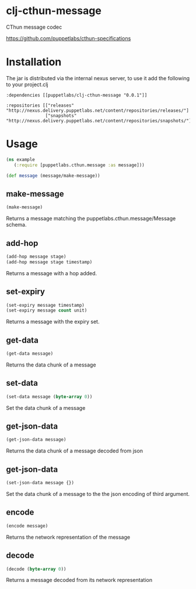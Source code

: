 # clj-cthun-message

CThun message codec

https://github.com/puppetlabs/cthun-specifications


# Installation

The jar is distributed via the internal nexus server, to use it add
the following to your project.clj

    :dependencies [[puppetlabs/clj-cthun-message "0.0.1"]]

    :repositories [["releases" "http://nexus.delivery.puppetlabs.net/content/repositories/releases/"]
                   ["snapshots" "http://nexus.delivery.puppetlabs.net/content/repositories/snapshots/"]]

# Usage

``` clojure
(ns example
   (:require [puppetlabs.cthun.message :as message]))

(def message (message/make-message))
```

## make-message

``` clojure
(make-message)
```

Returns a message matching the puppetlabs.cthun.message/Message
schema.

## add-hop

``` clojure
(add-hop message stage)
(add-hop message stage timestamp)
```

Returns a message with a hop added.

## set-expiry

``` clojure
(set-expiry message timestamp)
(set-expiry message count unit)
```

Returns a message with the expiry set.

## get-data

``` clojure
(get-data message)
```

Returns the data chunk of a message

## set-data

``` clojure
(set-data message (byte-array 0))
```

Set the data chunk of a message


## get-json-data

``` clojure
(get-json-data message)
```

Returns the data chunk of a message decoded from json


## get-json-data

``` clojure
(set-json-data message {})
```

Set the data chunk of a message to the the json encoding of third argument.

## encode

``` clojure
(encode message)
```

Returns the network representation of the message

## decode

``` clojure
(decode (byte-array 0))
```

Returns a message decoded from its network representation

